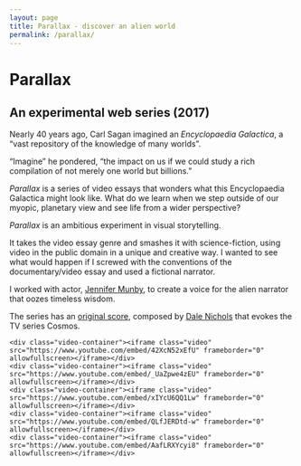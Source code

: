 ```yaml
---
layout: page
title: Parallax - discover an alien world
permalink: /parallax/
---
```


# Parallax
## An experimental web series (2017)

Nearly 40 years ago, Carl Sagan imagined an _Encyclopaedia Galactica_, a “vast repository of the knowledge of many worlds”. 

“Imagine” he pondered, “the impact on us if we could study a rich compilation of not merely one world but billions.” 

_Parallax_ is a series of video essays that wonders what this Encyclopaedia Galactica might look like. What do we learn when we step outside of our myopic, planetary view and see life from a wider perspective? 

_Parallax_ is an ambitious experiment in visual storytelling. 

It takes the video essay genre and smashes it with science-fiction, using video in the public domain in a unique and creative way. I wanted to see what would happen if I screwed with the conventions of the documentary/video essay and used a fictional narrator. 

I worked with actor, [Jennifer Munby](http://jennifermunby.com), to create a voice for the alien narrator that oozes timeless wisdom. 

The series has an [original score](https://open.spotify.com/user/adamwestbrook/playlist/3uuSI1dlmO0XKjGRrfLjZl), composed by [Dale Nichols](http://dalenicholsmusic.com) that evokes the TV series Cosmos. 

<div class="video-gallery">
            
    <div class="video-container"><iframe class="video" src="https://www.youtube.com/embed/42XcN52xEfU" frameborder="0"  allowfullscreen></iframe></div>
    <div class="video-container"><iframe class="video" src="https://www.youtube.com/embed/_UaZpwe4zEU" frameborder="0" allowfullscreen></iframe></div>
    <div class="video-container"><iframe class="video" src="https://www.youtube.com/embed/xIYcU6QQ1Lw" frameborder="0" allowfullscreen></iframe></div>
    <div class="video-container"><iframe class="video" src="https://www.youtube.com/embed/QLfJERDtd-w" frameborder="0" allowfullscreen></iframe></div>
    <div class="video-container"><iframe class="video" src="https://www.youtube.com/embed/AafLRXYcyi8" frameborder="0" allowfullscreen></iframe></div>
    
</div>
